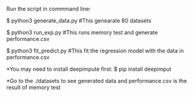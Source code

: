 Run the script in commmand line:

$ python3 generate_data.py  #This genearate 80 datasets

$ python3 run_exp.py  #This runs memory test and generate performance.csv

$ python3 fit_predict.py #This fit the regression model with the data in performance.csv


*You may need to  install deepimpute first:
$ pip install deepimput

*Go to the ./datasets to see generated data and performance.csv is the result of memory test
